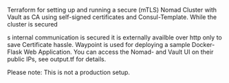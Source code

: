 Terraform for setting up and running a secure (mTLS) Nomad Cluster with Vault as CA using self-signed certificates and Consul-Template. While the cluster is secured 

s internal communication is secured it is externally availble over http only to save Certificate hassle. Waypoint is used for deploying a sample Docker-Flask Web Application. You can access the Nomad- and Vault UI on their public IPs, see output.tf for details. 

Please note: This is not a production setup. 